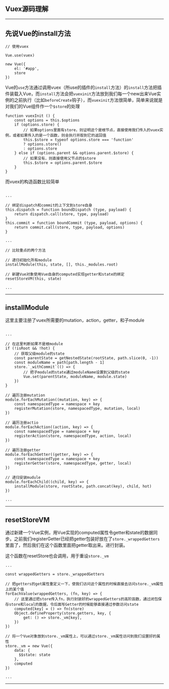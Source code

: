 ## Vuex源码理解

---

## 先说Vue的install方法

```
// 使用vuex

Vue.use(vuex)

new Vue({
    el: '#app',
    store
})

```

Vue的`use`方法通过调用vuex（所use的插件的`install`方法）的`install`方法把插件装载入Vue，而`install`方法会把`vuexinit`方法放到我们每一个new出来Vue实例的之前执行（比如`beforeCreate`钩子），而`vuexinit`方法很简单，简单来说就是对我们的Vue组件作一个`$store`的处理

```
function vuexInit () {
	const options = this.$options
	if (options.store) {
		// 如果options里面有store，则证明这个是根节点，直接使用我们传入的vuex实例，或者如果传入的是一个函数，则会执行并取到它的返回值
		this.$store = typeof options.store === 'function'
		? options.store()
		: options.store
	} else if (options.parent && options.parent.$store) {
		// 如果没有，则直接使用父节点的$store
		this.$store = options.parent.$store
	}
}
```

而vuex的构造函数比较简单

```

...

// 绑定dispatch和commit的上下文到store自身
this.dispatch = function boundDispatch (type, payload) {
	return dispatch.call(store, type, payload)
}
this.commit = function boundCommit (type, payload, options) {
	return commit.call(store, type, payload, options)
}

...

// 比较重点的两个方法

// 递归初始化所有module
installModule(this, state, [], this._modules.root)

// 新建Vue对象使用Vue自身的computed实现getter和state的绑定
resetStoreVM(this, state)

...

```


---

## installModule

这里主要注册了vuex所需要的mutation，action，getter，和子module

```

...

// 在这里判断如果不是根module
if (!isRoot && !hot) {
	// 获取父级module的state
	const parentState = getNestedState(rootState, path.slice(0, -1))
	const moduleName = path[path.length - 1]
	store.`_withCommit`(() => {
		// 把子module的state通过moduleName设置到父级的state
		Vue.set(parentState, moduleName, module.state)
	})
}

// 遍历注册mutation
module.forEachMutation((mutation, key) => {
	const namespacedType = namespace + key
	registerMutation(store, namespacedType, mutation, local)
})

// 遍历注册actio
module.forEachAction((action, key) => {
	const namespacedType = namespace + key
	registerAction(store, namespacedType, action, local)
})

// 遍历注册getter
module.forEachGetter((getter, key) => {
	const namespacedType = namespace + key
	registerGetter(store, namespacedType, getter, local)
})

// 递归安装mudule
module.forEachChild((child, key) => {
	installModule(store, rootState, path.concat(key), child, hot)
})

...

```

---

## resetStoreVM

通过新建一个Vue实例，用Vue实现的computed属性令getter和state的数据同步。之前我们registerGetter已经把getter包装好放在了`store._wrappedGetters`里面了，然后我们在这个函数里面把getter取出来。进行封装。

这个函数在resetStore也会调用，用于重设`store._vm`

```
...

const wrappedGetters = store._wrappedGetters

// 把getters的get属性重定义一下，使我们访问这个属性的时候直接去访问store._vm属性上的某个值
forEachValue(wrappedGetters, (fn, key) => {
	// 这里通过把store传入fn，执行封装好的wrappedGetters的高阶函数，通过闭包保存store和local的数据，令后面写Getter的时候能够直接通过参数访问state
	computed[key] = () => fn(store)
	Object.defineProperty(store.getters, key, {
		get: () => store._vm[key],
	})
})

// 将一个Vue对象放到store._vm属性上，可以通过store._vm属性访问到我们设置好的属性
store._vm = new Vue({
	data: {
	  $$state: state
	},
	computed
})

...

```

---


